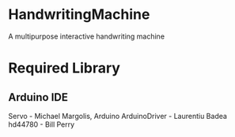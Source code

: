 # HandwritingMachine
A multipurpose interactive handwriting machine

# Required Library
## Arduino IDE
Servo - Michael Margolis, Arduino
ArduinoDriver - Laurentiu Badea
hd44780 - Bill Perry